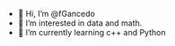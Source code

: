 - 👋 Hi, I’m @fGancedo
- 👀 I’m interested in data and math.
- 🌱 I’m currently learning c++ and Python


<!---
fGancedo/fGancedo is a ✨ special ✨ repository because its `README.md` (this file) appears on your GitHub profile.
You can click the Preview link to take a look at your changes.
--->
